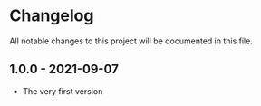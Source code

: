 # Changelog

All notable changes to this project will be documented in this file.

## 1.0.0 - 2021-09-07

* The very first version